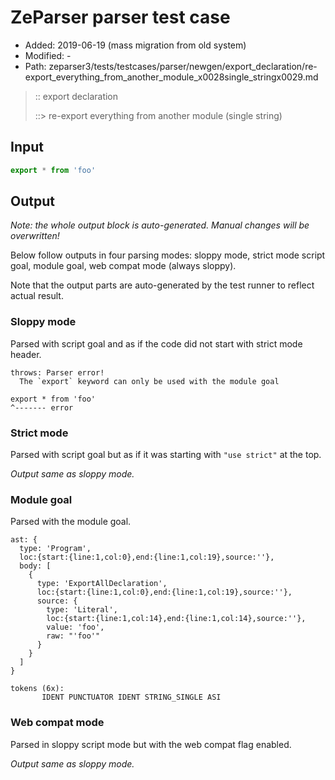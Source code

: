 # ZeParser parser test case

- Added: 2019-06-19 (mass migration from old system)
- Modified: -
- Path: zeparser3/tests/testcases/parser/newgen/export_declaration/re-export_everything_from_another_module_x0028single_stringx0029.md

> :: export declaration
>
> ::> re-export everything from another module (single string)

## Input

`````js
export * from 'foo'
`````

## Output

_Note: the whole output block is auto-generated. Manual changes will be overwritten!_

Below follow outputs in four parsing modes: sloppy mode, strict mode script goal, module goal, web compat mode (always sloppy).

Note that the output parts are auto-generated by the test runner to reflect actual result.

### Sloppy mode

Parsed with script goal and as if the code did not start with strict mode header.

`````
throws: Parser error!
  The `export` keyword can only be used with the module goal

export * from 'foo'
^------- error
`````

### Strict mode

Parsed with script goal but as if it was starting with `"use strict"` at the top.

_Output same as sloppy mode._

### Module goal

Parsed with the module goal.

`````
ast: {
  type: 'Program',
  loc:{start:{line:1,col:0},end:{line:1,col:19},source:''},
  body: [
    {
      type: 'ExportAllDeclaration',
      loc:{start:{line:1,col:0},end:{line:1,col:19},source:''},
      source: {
        type: 'Literal',
        loc:{start:{line:1,col:14},end:{line:1,col:14},source:''},
        value: 'foo',
        raw: "'foo'"
      }
    }
  ]
}

tokens (6x):
       IDENT PUNCTUATOR IDENT STRING_SINGLE ASI
`````


### Web compat mode

Parsed in sloppy script mode but with the web compat flag enabled.

_Output same as sloppy mode._
